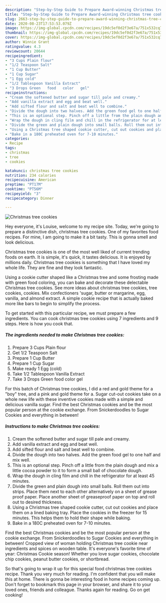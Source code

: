 ```yaml
---
description: "Step-by-Step Guide to Prepare Award-winning Christmas tree cookies"
title: "Step-by-Step Guide to Prepare Award-winning Christmas tree cookies"
slug: 2663-step-by-step-guide-to-prepare-award-winning-christmas-tree-cookies
date: 2020-08-23T17:53:53.079Z
image: https://img-global.cpcdn.com/recipes/19dc5ef0d2f3e67a/751x532cq70/christmas-tree-cookies-recipe-main-photo.jpg
thumbnail: https://img-global.cpcdn.com/recipes/19dc5ef0d2f3e67a/751x532cq70/christmas-tree-cookies-recipe-main-photo.jpg
cover: https://img-global.cpcdn.com/recipes/19dc5ef0d2f3e67a/751x532cq70/christmas-tree-cookies-recipe-main-photo.jpg
author: Winnie Grant
ratingvalue: 4.3
reviewcount: 20644
recipeingredient:
- "3 Cups Plain flour"
- "1/2 Teaspoon Salt"
- "1 Cup Butter"
- "1 Cup Sugar"
- "1 Egg cold"
- "1/2 Tablespoon Vanilla Extract"
- "3 Drops Green   food   color   gel"
recipeinstructions:
- "Cream the softened butter and sugar till pale and creamy."
- "Add vanilla extract and egg and beat well."
- "Add sifted flour and salt and beat well to combine."
- "Divide the dough into two halves. Add the green food gel to one half and mix well."
- "This is an optional step. Pinch off a little from the plain dough and mix a little cocoa powder to it to form a small ball of chocolate dough."
- "Wrap the dough in cling film and chill in the refrigerator for at least 45 minutes."
- "Divide the green and plain dough into small balls. Roll them out into strips. Place them next to each other alternatively on a sheet of grease proof paper. Place another sheet of greaseproof paper on top and roll out to desired thickness."
- "Using a Christmas tree shaped cookie cutter, cut out cookies and place them on a lined baking tray. Place the cookies in the freezer for 15 minutes. This helps them to hold their shape while baking."
- "Bake in a 180C preheated oven for 7-10 minutes."
categories:
- Recipe
tags:
- christmas
- tree
- cookies

katakunci: christmas tree cookies 
nutrition: 234 calories
recipecuisine: American
preptime: "PT17M"
cooktime: "PT56M"
recipeyield: "3"
recipecategory: Dinner

---
```



![Christmas tree cookies](https://img-global.cpcdn.com/recipes/19dc5ef0d2f3e67a/751x532cq70/christmas-tree-cookies-recipe-main-photo.jpg)

Hey everyone, it's Louise, welcome to my recipe site. Today, we're going to prepare a distinctive dish, christmas tree cookies. One of my favorites food recipes. For mine, I am going to make it a bit tasty. This is gonna smell and look delicious.

Christmas tree cookies is one of the most well liked of current trending foods on earth. It is simple, it's quick, it tastes delicious. It is enjoyed by millions daily. Christmas tree cookies is something that I have loved my whole life. They are fine and they look fantastic.

Using a cookie cutter shaped like a Christmas tree and some frosting made with green food coloring, you can bake and decorate these delectable Christmas tree cookies. See more ideas about christmas tree cookies, tree cookies, cookies. Mix confectioners &#39;sugar, butter or margarine, egg, vanilla, and almond extract. A simple cookie recipe that is actually baked more like bars to begin to simplify the process.


To get started with this particular recipe, we must prepare a few ingredients. You can cook christmas tree cookies using 7 ingredients and 9 steps. Here is how you cook that.

<!--inarticleads1-->

##### The ingredients needed to make Christmas tree cookies:

1. Prepare 3 Cups Plain flour
1. Get 1/2 Teaspoon Salt
1. Prepare 1 Cup Butter
1. Prepare 1 Cup Sugar
1. Make ready 1 Egg (cold)
1. Take 1/2 Tablespoon Vanilla Extract
1. Take 3 Drops Green   food   color   gel


For this batch of Christmas tree cookies, I did a red and gold theme for a &#34;boy&#34; tree, and a pink and gold theme for a. Sugar cut-out cookies take on a whole new life with these inventive cookies made with a simple and delicious vanilla sugar. Find the best Christmas cookies and be the most popular person at the cookie exchange. From Snickerdoodles to Sugar Cookies and everything in between! 

<!--inarticleads2-->

##### Instructions to make Christmas tree cookies:

1. Cream the softened butter and sugar till pale and creamy.
1. Add vanilla extract and egg and beat well.
1. Add sifted flour and salt and beat well to combine.
1. Divide the dough into two halves. Add the green food gel to one half and mix well.
1. This is an optional step. Pinch off a little from the plain dough and mix a little cocoa powder to it to form a small ball of chocolate dough.
1. Wrap the dough in cling film and chill in the refrigerator for at least 45 minutes.
1. Divide the green and plain dough into small balls. Roll them out into strips. Place them next to each other alternatively on a sheet of grease proof paper. Place another sheet of greaseproof paper on top and roll out to desired thickness.
1. Using a Christmas tree shaped cookie cutter, cut out cookies and place them on a lined baking tray. Place the cookies in the freezer for 15 minutes. This helps them to hold their shape while baking.
1. Bake in a 180C preheated oven for 7-10 minutes.


Find the best Christmas cookies and be the most popular person at the cookie exchange. From Snickerdoodles to Sugar Cookies and everything in between! Cropped view of woman holding Christmas tree cookie near ingredients and spices on wooden table. It&#39;s everyone&#39;s favorite time of year: Christmas Cookie season! Whether you love sugar cookies, chocolate chip cookies, peanut butter cookies, or shortbread. 

So that's going to wrap it up for this special food christmas tree cookies recipe. Thank you very much for reading. I'm confident that you will make this at home. There is gonna be interesting food in home recipes coming up. Don't forget to bookmark this page in your browser, and share it to your loved ones, friends and colleague. Thanks again for reading. Go on get cooking!
